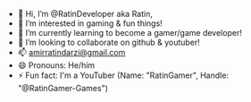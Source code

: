 - 👋 Hi, I’m @RatinDeveloper aka Ratin,
- 👀 I’m interested in gaming & fun things!
- 🌱 I’m currently learning to become a gamer/game developer!
- 💞️ I’m looking to collaborate on github & youtuber!
- 📫 amirratindarzi@gmail.com 
- 😄 Pronouns: He/him
- ⚡ Fun fact: I'm a YouTuber (Name: "RatinGamer", Handle: "@RatinGamer-Games")

<!---
RatinDeveloper/RatinDeveloper is a ✨ special ✨ repository because its `README.md` (this file) appears on your GitHub profile.
You can click the Preview link to take a look at your changes.
--->
